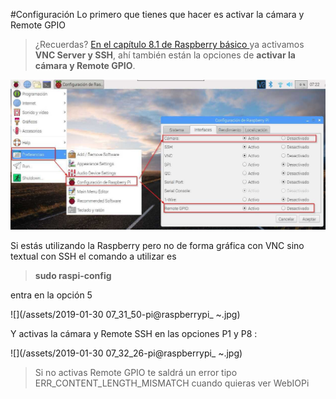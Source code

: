 #Configuración
Lo primero que tienes que hacer es activar la cámara y Remote GPIO

>¿Recuerdas? [En el capítulo 8.1 de Raspberry básico ](https://catedu.gitbooks.io/raspberry-muy-basico/content/8-vnc/81-vnc-server.html) ya activamos **VNC Server y SSH**, ahí también están la opciones de **activar la cámara y Remote GPIO**.

![](/assets/configuracionRaspberry.jpg)

Si estás utilizando la Raspberry pero no de forma gráfica con VNC sino textual con SSH el comando a utilizar es 
>**sudo raspi-config**

entra en la opción 5

![](/assets/2019-01-30 07_31_50-pi@raspberrypi_ ~.jpg)

Y activas la cámara y Remote SSH en las opciones P1 y P8 :

![](/assets/2019-01-30 07_32_26-pi@raspberrypi_ ~.jpg)

>Si no activas Remote GPIO te saldrá un error tipo ERR_CONTENT_LENGTH_MISMATCH cuando quieras ver WebIOPi



